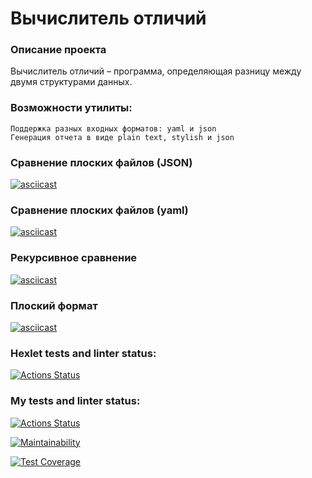 # Вычислитель отличий

### Описание проекта
Вычислитель отличий – программа, определяющая разницу между двумя структурами данных.

### Возможности утилиты:

    Поддержка разных входных форматов: yaml и json
    Генерация отчета в виде plain text, stylish и json

### Сравнение плоских файлов (JSON)
[![asciicast](https://asciinema.org/a/V9VMDjpYfkDehdQDNmsgx3B7b.svg)](https://asciinema.org/a/V9VMDjpYfkDehdQDNmsgx3B7b)

### Сравнение плоских файлов (yaml)
[![asciicast](https://asciinema.org/a/Bvqj5Il15AYtMqdJ1QVaBd519.svg)](https://asciinema.org/a/Bvqj5Il15AYtMqdJ1QVaBd519)

### Рекурсивное сравнение
[![asciicast](https://asciinema.org/a/002ShG7HFPoiOYUyIOvlgLtz8.svg)](https://asciinema.org/a/002ShG7HFPoiOYUyIOvlgLtz8)

### Плоский формат
[![asciicast](https://asciinema.org/a/4dp58UTk8KFlub5YvCu50yUKk.svg)](https://asciinema.org/a/4dp58UTk8KFlub5YvCu50yUKk)

### Hexlet tests and linter status:
[![Actions Status](https://github.com/albern79/php-project-48/workflows/hexlet-check/badge.svg)](https://github.com/albern79/php-project-48/actions)

### My tests and linter status:
[![Actions Status](https://github.com/albern79/php-project-48/workflows/my-check/badge.svg)](https://github.com/albern79/php-project-48/actions)

[![Maintainability](https://api.codeclimate.com/v1/badges/d77b696567a9de1e8280/maintainability)](https://codeclimate.com/github/albern79/php-project-48/maintainability)

[![Test Coverage](https://api.codeclimate.com/v1/badges/d77b696567a9de1e8280/test_coverage)](https://codeclimate.com/github/albern79/php-project-48/test_coverage)

